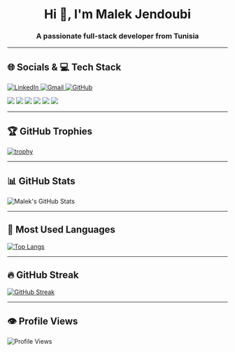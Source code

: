 <h1 align="center">Hi 👋, I'm Malek Jendoubi</h1>
<h3 align="center">A passionate full-stack developer from Tunisia</h3>

---

## 🌐 Socials & 💻 Tech Stack  

<p align="left">
  <a href="https://www.linkedin.com/in/malekjendoubi/" target="_blank">
    <img src="https://img.shields.io/badge/LinkedIn-0077B5?style=for-the-badge&logo=linkedin&logoColor=white" alt="LinkedIn"/>
  </a>
  <a href="mailto:malekjendoubi3@gmail.com">
    <img src="https://img.shields.io/badge/Gmail-D14836?style=for-the-badge&logo=gmail&logoColor=white" alt="Gmail"/>
  </a>
  <a href="https://github.com/malekjendoubii" target="_blank">
    <img src="https://img.shields.io/badge/GitHub-000?style=for-the-badge&logo=github&logoColor=white" alt="GitHub"/>
  </a>
</p>

<p align="left">
  <img src="https://img.shields.io/badge/Java-ED8B00?style=for-the-badge&logo=openjdk&logoColor=white"/>
  <img src="https://img.shields.io/badge/Spring-6DB33F?style=for-the-badge&logo=spring&logoColor=white"/>
  <img src="https://img.shields.io/badge/Angular-DD0031?style=for-the-badge&logo=angular&logoColor=white"/>
  <img src="https://img.shields.io/badge/TypeScript-3178C6?style=for-the-badge&logo=typescript&logoColor=white"/>
  <img src="https://img.shields.io/badge/PostgreSQL-336791?style=for-the-badge&logo=postgresql&logoColor=white"/>
  <img src="https://img.shields.io/badge/MongoDB-4EA94B?style=for-the-badge&logo=mongodb&logoColor=white"/>
</p>

---

## 🏆 GitHub Trophies

[![trophy](https://github-profile-trophy.vercel.app/?username=malekjendoubii&theme=tokyonight&margin-w=15&row=2&column=4)](https://github.com/ryo-ma/github-profile-trophy)

---

## 📊 GitHub Stats

![Malek's GitHub Stats](https://github-readme-stats.vercel.app/api?username=malekjendoubii&show_icons=true&theme=tokyonight)

---

## 📘 Most Used Languages

[![Top Langs](https://github-readme-stats.vercel.app/api/top-langs/?username=malekjendoubii&layout=compact&theme=tokyonight)](https://github.com/anuraghazra/github-readme-stats)

---

## 🔥 GitHub Streak

[![GitHub Streak](https://streak-stats.demolab.com?user=malekjendoubii&theme=tokyonight&border_radius=10)](https://git.io/streak-stats)

---

## 👁️ Profile Views

![Profile Views](https://komarev.com/ghpvc/?username=malekjendoubii&color=blue&style=flat)
